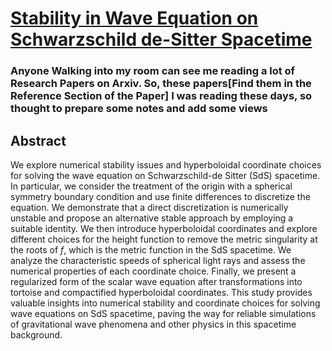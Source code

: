 
# [Stability in Wave Equation on Schwarzschild de-Sitter Spacetime](https://drive.google.com/file/d/1ntOe6IECvY73aconj1dVq8JKDZaNhcl3/view?usp=sharing) #



### Anyone Walking into my room can see me reading a lot of Research Papers on Arxiv. So, these papers[Find them in the Reference Section of the Paper] I was reading these days, so thought to prepare some notes and add some views ###




## Abstract ##


 We explore numerical stability issues and hyperboloidal coordinate choices for solving the wave equation on Schwarzschild-de Sitter (SdS) spacetime. In particular, we consider the treatment of the origin with a spherical symmetry boundary condition and use finite differences to discretize the equation. We demonstrate that a direct discretization is numerically unstable and propose an alternative stable approach by employing a suitable identity. We then introduce hyperboloidal coordinates and explore different choices for the height function to remove the metric singularity at the roots of $f$, which is the metric function in the SdS spacetime. We analyze the characteristic speeds of spherical light rays and assess the numerical properties of each coordinate choice. Finally, we present a regularized form of the scalar wave equation after transformations into tortoise and compactified hyperboloidal coordinates. This study provides valuable insights into numerical stability and coordinate choices for solving wave equations on SdS spacetime, paving the way for reliable simulations of gravitational wave phenomena and other physics in this spacetime background.
